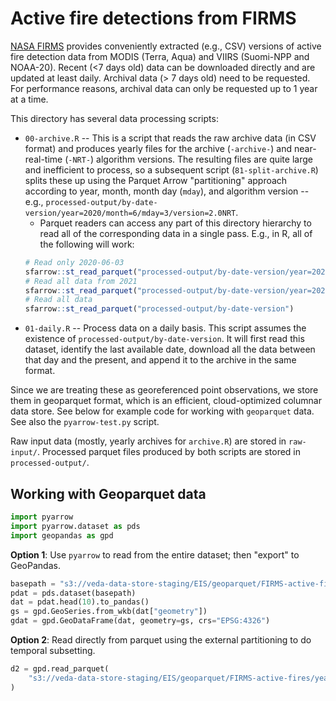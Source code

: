 # Active fire detections from FIRMS

[NASA FIRMS](https://firms.modaps.eosdis.nasa.gov) provides conveniently extracted (e.g., CSV) versions of active fire detection data from MODIS (Terra, Aqua) and VIIRS (Suomi-NPP and NOAA-20).
Recent (<7 days old) data can be downloaded directly and are updated at least daily.
Archival data (> 7 days old) need to be requested.
For performance reasons, archival data can only be requested up to 1 year at a time.

This directory has several data processing scripts:

- `00-archive.R` -- This is a script that reads the raw archive data (in CSV format) and produces yearly files for the archive (`-archive-`) and near-real-time (`-NRT-`) algorithm versions. The resulting files are quite large and inefficient to process, so a subsequent script (`81-split-archive.R`) splits these up using the Parquet Arrow "partitioning" approach according to year, month, month day (`mday`), and algorithm version -- e.g., `processed-output/by-date-version/year=2020/month=6/mday=3/version=2.0NRT`.
  - Parquet readers can access any part of this directory hierarchy to read all of the corresponding data in a single pass. E.g., in R, all of the following will work:
  ```r
  # Read only 2020-06-03
  sfarrow::st_read_parquet("processed-output/by-date-version/year=2020/month=6/mday=3")
  # Read all data from 2021
  sfarrow::st_read_parquet("processed-output/by-date-version/year=2021")
  # Read all data
  sfarrow::st_read_parquet("processed-output/by-date-version")
  ```
- `01-daily.R` -- Process data on a daily basis. This script assumes the existence of `processed-output/by-date-version`. It will first read this dataset, identify the last available date, download all the data between that day and the present, and append it to the archive in the same format.

Since we are treating these as georeferenced point observations, we store them in geoparquet format, which is an efficient, cloud-optimized columnar data store.
See below for example code for working with `geoparquet` data.
See also the `pyarrow-test.py` script.

Raw input data (mostly, yearly archives for `archive.R`) are stored in `raw-input/`.
Processed parquet files produced by both scripts are stored in `processed-output/`.

## Working with Geoparquet data

```python
import pyarrow
import pyarrow.dataset as pds
import geopandas as gpd
```

**Option 1**:
Use `pyarrow` to read from the entire dataset; then "export" to GeoPandas.

```python
basepath = "s3://veda-data-store-staging/EIS/geoparquet/FIRMS-active-fires"
pdat = pds.dataset(basepath)
dat = pdat.head(10).to_pandas()
gs = gpd.GeoSeries.from_wkb(dat["geometry"])
gdat = gpd.GeoDataFrame(dat, geometry=gs, crs="EPSG:4326")
```

**Option 2**:
Read directly from parquet using the external partitioning to do temporal subsetting.

```python
d2 = gpd.read_parquet(
    "s3://veda-data-store-staging/EIS/geoparquet/FIRMS-active-fires/year=2022/month=1/mday=15"
)
```
